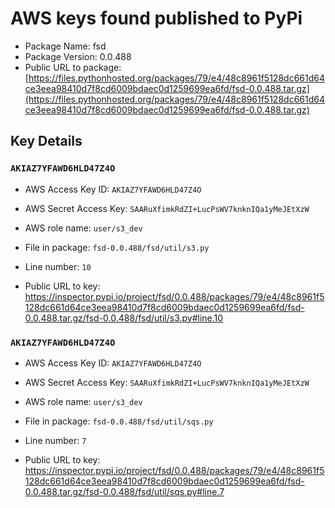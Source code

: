 # AWS keys found published to PyPi

* Package Name: fsd
* Package Version: 0.0.488
* Public URL to package: [https://files.pythonhosted.org/packages/79/e4/48c8961f5128dc661d64ce3eea98410d7f8cd6009bdaec0d1259699ea6fd/fsd-0.0.488.tar.gz](https://files.pythonhosted.org/packages/79/e4/48c8961f5128dc661d64ce3eea98410d7f8cd6009bdaec0d1259699ea6fd/fsd-0.0.488.tar.gz)

## Key Details

### `AKIAZ7YFAWD6HLD47Z4O`

* AWS Access Key ID: `AKIAZ7YFAWD6HLD47Z4O`
* AWS Secret Access Key: `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` 
* AWS role name: `user/s3_dev`
* File in package: `fsd-0.0.488/fsd/util/s3.py`
* Line number: `10`

* Public URL to key: https://inspector.pypi.io/project/fsd/0.0.488/packages/79/e4/48c8961f5128dc661d64ce3eea98410d7f8cd6009bdaec0d1259699ea6fd/fsd-0.0.488.tar.gz/fsd-0.0.488/fsd/util/s3.py#line.10



### `AKIAZ7YFAWD6HLD47Z4O`

* AWS Access Key ID: `AKIAZ7YFAWD6HLD47Z4O`
* AWS Secret Access Key: `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` 
* AWS role name: `user/s3_dev`
* File in package: `fsd-0.0.488/fsd/util/sqs.py`
* Line number: `7`

* Public URL to key: https://inspector.pypi.io/project/fsd/0.0.488/packages/79/e4/48c8961f5128dc661d64ce3eea98410d7f8cd6009bdaec0d1259699ea6fd/fsd-0.0.488.tar.gz/fsd-0.0.488/fsd/util/sqs.py#line.7


